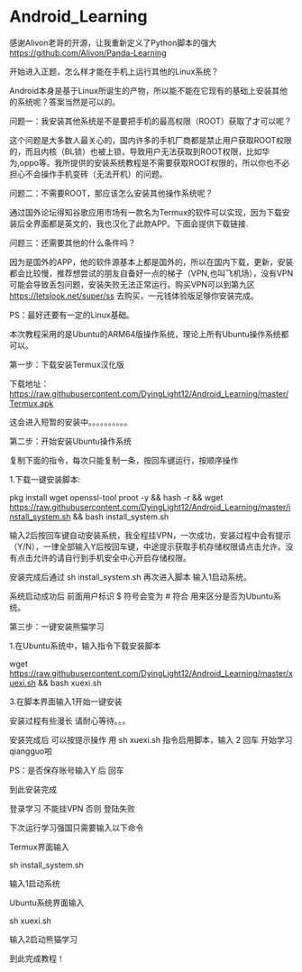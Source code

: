 # Android_Learning
感谢Alivon老哥的开源，让我重新定义了Python脚本的强大
https://github.com/Alivon/Panda-Learning

开始进入正题，怎么样才能在手机上运行其他的Linux系统？

Android本身是基于Linux所诞生的产物，所以能不能在它现有的基础上安装其他的系统呢？答案当然是可以的。

问题一：我安装其他系统是不是要把手机的最高权限（ROOT）获取了才可以呢？

这个问题是大多数人最关心的，国内许多的手机厂商都是禁止用户获取ROOT权限的，而且内核（BL锁）也被上锁，导致用户无法获取到ROOT权限，比如华为,oppo等。我所提供的安装系统教程是不需要获取ROOT权限的，所以你也不必担心不会操作手机变砖（无法开机）的问题。

问题二：不需要ROOT，那应该怎么安装其他操作系统呢？

通过国外论坛得知谷歌应用市场有一款名为Termux的软件可以实现，因为下载安装后全界面都是英文的，我也汉化了此款APP。下面会提供下载链接.

问题三：还需要其他的什么条件吗？

因为是国外的APP，他的软件源基本上都是国外的，所以在国内下载，更新，安装都会比较慢，推荐想尝试的朋友自备好一点的梯子（VPN,也叫飞机场），没有VPN可能会导致丢包问题，安装失败无法正常运行。购买VPN可以到第九区
https://letslook.net/super/ss
去购买，一元钱体验版足够你安装完成。

PS：最好还要有一定的Linux基础。

本次教程采用的是Ubuntu的ARM64版操作系统，理论上所有Ubuntu操作系统都可以。

第一步：下载安装Termux汉化版

下载地址：https://raw.githubusercontent.com/DyingLight12/Android_Learning/master/Termux.apk

这会进入短暂的安装中。。。。。。。。。。

第二步：开始安装Ubuntu操作系统

复制下面的指令，每次只能复制一条，按回车键运行，按顺序操作

1.下载一键安装脚本:

pkg install wget openssl-tool proot -y && hash -r && wget https://raw.githubusercontent.com/DyingLight12/Android_Learning/master/install_system.sh && bash install_system.sh

输入2后按回车键自动安装系统，我全程挂VPN，一次成功，安装过程中会有提示（Y/N），一律全部输入Y后按回车键，中途提示获取手机存储权限请点击允许。没有点击允许的请自行到手机安全中心开启存储权限。

安装完成后通过 sh install_system.sh 再次进入脚本  输入1启动系统。

系统启动成功后 前面用户标识  $ 符号会变为 # 符合 用来区分是否为Ubuntu系统。

第三步：一键安装熊猫学习

1.在Ubuntu系统中，输入指令下载安装脚本

wget https://raw.githubusercontent.com/DyingLight12/Android_Learning/master/xuexi.sh && bash xuexi.sh

3.在脚本界面输入1开始一键安装

安装过程有些漫长  请耐心等待。。。

安装完成后 可以按提示操作  用  sh xuexi.sh  指令启用脚本，输入 2 回车  开始学习qiangguo啦

PS：是否保存账号输入Y  后 回车

到此安装完成

登录学习  不能挂VPN  否则 登陆失败

下次运行学习强国只需要输入以下命令

Termux界面输入

sh install_system.sh

输入1启动系统

Ubuntu系统界面输入

sh xuexi.sh

输入2启动熊猫学习

到此完成教程！
